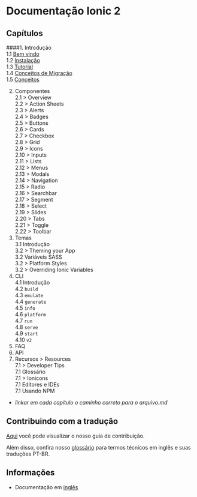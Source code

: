 # Documentação Ionic 2


## Capítulos  

####1. Introdução  
1.1 [Bem vindo](chapters/01-introducao/01a-welcome.md)   
1.2 [Instalação](chapters/01-introducao/01b-instalation.md)   
1.3 [Tutorial](chapters/01-introducao/01c-tutorial.md)  
1.4 [Conceitos de Migração](chapters/01-introducao/01d-migration.md)  
1.5 [Conceitos](chapters/01-introducao/01e-core-concepts.md)

2. Componentes  
2.1 > Overview  
2.2 > Action Sheets  
2.3 > Alerts  
2.4 > Badges  
2.5 > Buttons  
2.6 > Cards  
2.7 > Checkbox  
2.8 > Grid  
2.9 > Icons  
2.10 > Inputs  
2.11 > Lists  
2.12 > Menus  
2.13 > Modals  
2.14 > Navigation  
2.15 > Radio  
2.16 > Searchbar  
2.17 > Segment  
2.18 > Select  
2.19 > Slides  
2.20 > Tabs  
2.21 > Toggle  
2.22 > Toolbar  
3. Temas  
3.1 Introdução  
3.2 > Theming your App  
3.2 Variáveis SASS  
3.2 > Platform Styles  
3.2 > Overriding Ionic Variables  
4. CLI  
4.1 Introdução  
4.2 `build`  
4.3 `emulate`  
4.4 `generate`  
4.5 `info`  
4.6 `platform`  
4.7 `run`  
4.8 `serve`  
4.9 `start`  
4.10 `v2`  
5. FAQ  
6. API  
7. Recursos > Resources  
7.1 > Developer Tips  
7.1 Glossário  
7.1 > Ionicons  
7.1 Editores e IDEs  
7.1 Usando NPM  

- *linkar em cada capítulo o caminho correto para o arquivo.md*


## Contribuindo com a tradução  

[Aqui](https://github.com/IonicBrazil/ionic2-docs/blob/master/CONTRIBUTING.md) você pode visualizar o nosso guia de contribuição.  

Além disso, confira nosso [glossário](#) para termos técnicos em inglês e suas traduções PT-BR.


## Informações  

* Documentação em [inglês](http://ionicframework.com/docs/v2/)
